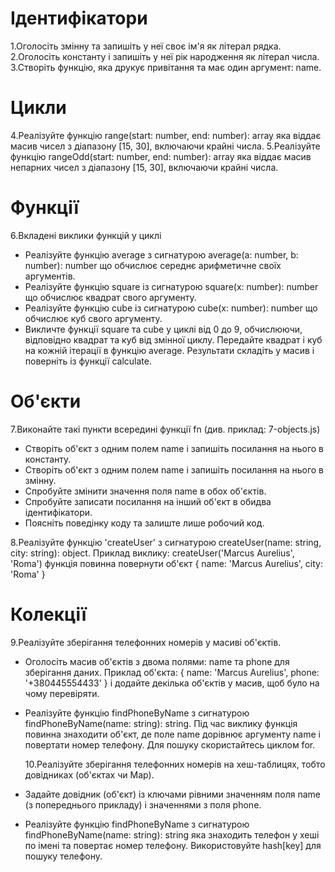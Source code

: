 # Ідентифікатори
1.Оголосіть змінну та запишіть у неї своє ім'я як літерал рядка.
2.Оголосіть константу і запишіть у неї рік народження як літерал числа.
3.Створіть функцію, яка друкує привітання та має один аргумент: name.
# Цикли
4.Реалізуйте функцію range(start: number, end: number): array яка віддає масив чисел з діапазону [15, 30], включаючи крайні числа.
5.Реалізуйте функцію rangeOdd(start: number, end: number): array яка віддає масив непарних чисел з діапазону [15, 30], включаючи крайні числа.
# Функції
6.Вкладені виклики функцій у циклі
- Реалізуйте функцію average з сигнатурою average(a: number, b: number): number що обчислює середнє арифметичне своїх аргументів.
- Реалізуйте функцію square із сигнатурою square(x: number): number що обчислює квадрат свого аргументу.
- Реалізуйте функцію cube із сигнатурою cube(x: number): number що обчислює куб свого аргументу.
- Викличте функції square та cube у циклі від 0 до 9, обчислюючи, відповідно квадрат та куб від змінної циклу. Передайте квадрат і куб на кожній ітерації в функцію average. Результати складіть у масив і поверніть із функції calculate.
# Об'єкти
7.Виконайте такі пункти всередині функції fn (див. приклад: 7-objects.js)
- Створіть об'єкт з одним полем name і запишіть посилання на нього в константу.
- Створіть об'єкт з одним полем name і запишіть посилання на нього в змінну.
- Спробуйте змінити значення поля name в обох об'єктів.
- Спробуйте записати посилання на інший об'єкт в обидва ідентифікатори.
- Поясніть поведінку коду та залиште лише робочий код.

8.Реалізуйте функцію 'createUser' з сигнатурою createUser(name: string, city: string): object. Приклад виклику: createUser('Marcus Aurelius', 'Roma') функція повинна повернути об'єкт { name: 'Marcus Aurelius', city: 'Roma' }
# Колекції
9.Реалізуйте зберігання телефонних номерів у масиві об'єктів.
- Оголосіть масив об'єктів з двома полями: name та phone для зберігання даних. Приклад об'єкта: { name: 'Marcus Aurelius', phone: '+380445554433' } і додайте декілька об'єктів у масив, щоб було на чому перевіряти.
- Реалізуйте функцію findPhoneByName з сигнатурою findPhoneByName(name: string): string. Під час виклику функція повинна знаходити об'єкт, де поле name дорівнює аргументу name і повертати номер телефону. Для пошуку 
  скористайтесь циклом for.

  10.Реалізуйте зберігання телефонних номерів на хеш-таблицях, тобто довідниках (об'єктах чи Map).
- Задайте довідник (об'єкт) із ключами рівними значенням поля name (з попереднього прикладу) і значеннями з поля phone.
- Реалізуйте функцію findPhoneByName з сигнатурою findPhoneByName(name: string): string яка знаходить телефон у хеші по імені та повертає номер телефону. Використовуйте hash[key] для пошуку телефону.

